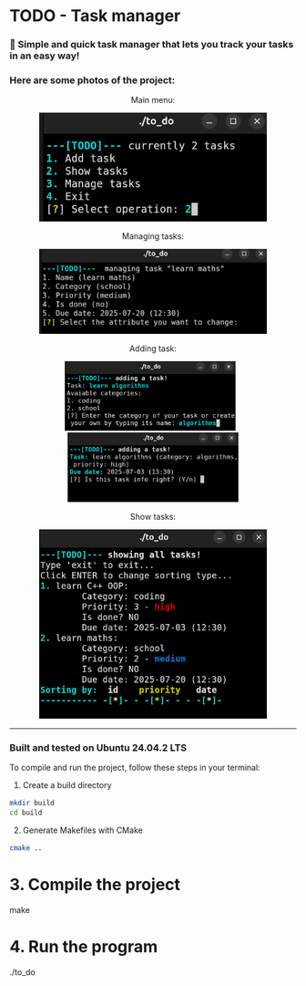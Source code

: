 # TODO - Task manager
### 📝 Simple and quick task manager that lets you track your tasks in an easy way!
### Here are some photos of the project:

<div align="center">
  <p>Main menu:</p>
  <img src="photos/main_menu.png" alt="main menu" width="400px">
  
  <p>Managing tasks:</p>
  <img src="photos/manage_task.png" alt="managing tasks" width="400px">
  
  <p>Adding task:</p>
  <img src="photos/add_task.png" alt="add task" width="300px" style="margin-right: 10px;">
  <img src="photos/add_task2.png" alt="add task sec" width="300px">
  
  <p>Show tasks:</p>
  <img src="photos/show_tasks.png" alt="show tasks" width="400px">
</div>

---

### Built and tested on Ubuntu 24.04.2 LTS

To compile and run the project, follow these steps in your terminal:


1. Create a build directory
```bash
mkdir build
cd build
```


2. Generate Makefiles with CMake
```bash
cmake ..
```
# 3. Compile the project
make

# 4. Run the program
./to_do

